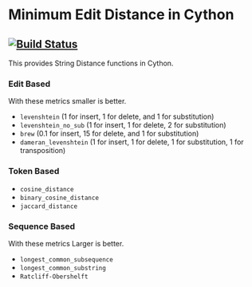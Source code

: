 # Minimum Edit Distance in Cython
[![Build Status](https://travis-ci.com/blester125/string_distance.svg?branch=master)](https://travis-ci.com/blester125/string_distance)
---

This provides String Distance functions in Cython.

### Edit Based

With these metrics smaller is better.

 * `levenshtein` (1 for insert, 1 for delete, and 1 for substitution)
 * `levenshtein_no_sub` (1 for insert, 1 for delete, 2 for substitution)
 * `brew` (0.1 for insert, 15 for delete, and 1 for substitution)
 * `dameran_levenshtein` (1 for insert, 1 for delete, 1 for substitution, 1 for transposition)

### Token Based

 * `cosine_distance`
 * `binary_cosine_distance`
 * `jaccard_distance`

### Sequence Based

With these metrics Larger is better.

 * `longest_common_subsequence`
 * `longest_common_substring`
 * `Ratcliff-Obershelft`
